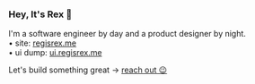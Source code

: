### Hey, It's Rex 👋
I'm a software engineer by day and a product designer by night.  
• site:    [regisrex.me](https://regisrex.me)  
• ui dump: [ui.regisrex.me](https://ui.regisrex.me)  

Let's build something great -> [reach out 😉](https://wa.me/250788927469?text=Hi%20Rex,%20let's%20build%20something)
